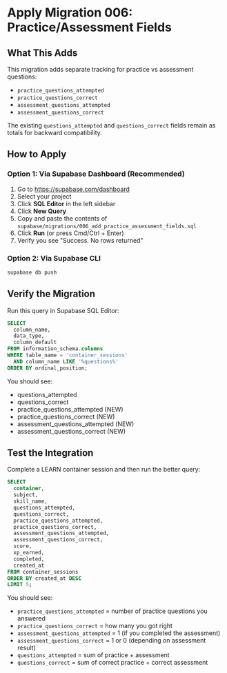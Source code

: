 # Apply Migration 006: Practice/Assessment Fields

## What This Adds

This migration adds separate tracking for practice vs assessment questions:
- `practice_questions_attempted`
- `practice_questions_correct`
- `assessment_questions_attempted`
- `assessment_questions_correct`

The existing `questions_attempted` and `questions_correct` fields remain as totals for backward compatibility.

## How to Apply

### Option 1: Via Supabase Dashboard (Recommended)

1. Go to https://supabase.com/dashboard
2. Select your project
3. Click **SQL Editor** in the left sidebar
4. Click **New Query**
5. Copy and paste the contents of `supabase/migrations/006_add_practice_assessment_fields.sql`
6. Click **Run** (or press Cmd/Ctrl + Enter)
7. Verify you see "Success. No rows returned"

### Option 2: Via Supabase CLI

```bash
supabase db push
```

## Verify the Migration

Run this query in Supabase SQL Editor:

```sql
SELECT
  column_name,
  data_type,
  column_default
FROM information_schema.columns
WHERE table_name = 'container_sessions'
  AND column_name LIKE '%questions%'
ORDER BY ordinal_position;
```

You should see:
- questions_attempted
- questions_correct
- practice_questions_attempted (NEW)
- practice_questions_correct (NEW)
- assessment_questions_attempted (NEW)
- assessment_questions_correct (NEW)

## Test the Integration

Complete a LEARN container session and then run the better query:

```sql
SELECT
  container,
  subject,
  skill_name,
  questions_attempted,
  questions_correct,
  practice_questions_attempted,
  practice_questions_correct,
  assessment_questions_attempted,
  assessment_questions_correct,
  score,
  xp_earned,
  completed,
  created_at
FROM container_sessions
ORDER BY created_at DESC
LIMIT 5;
```

You should see:
- `practice_questions_attempted` = number of practice questions you answered
- `practice_questions_correct` = how many you got right
- `assessment_questions_attempted` = 1 (if you completed the assessment)
- `assessment_questions_correct` = 1 or 0 (depending on assessment result)
- `questions_attempted` = sum of practice + assessment
- `questions_correct` = sum of correct practice + correct assessment

